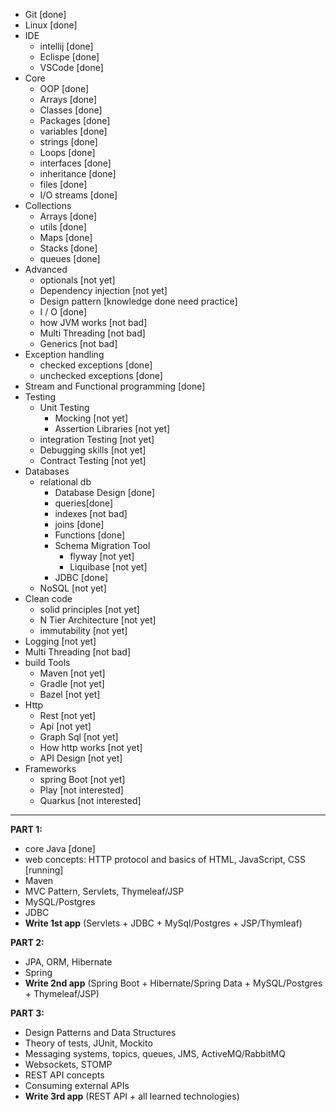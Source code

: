- Git [done]
- Linux [done]
- IDE  
	- intellij [done]
	- Eclispe [done]
	- VSCode [done]
- Core
	- OOP [done]
	- Arrays [done]
	- Classes [done]
	- Packages [done]
	- variables [done]
	- strings [done]
	- Loops [done]
	- interfaces [done]
	- inheritance [done]
	- files [done]
	- I/O streams [done]
- Collections
	 - Arrays [done]
	 - utils [done]
	 - Maps [done]
	 - Stacks [done]
	 - queues [done]
 - Advanced
	 - optionals [not yet]
	 - Dependency injection [not yet]
	 - Design pattern [knowledge done need practice]
	 - I / O [done]
	 - how JVM works [not bad]
	 - Multi Threading [not bad]
	 - Generics [not bad]
- Exception handling 
	 - checked exceptions [done]
	 - unchecked exceptions [done]
 - Stream and Functional programming [done]
 - Testing 
	 - Unit Testing
		 - Mocking [not yet]
		 - Assertion Libraries [not yet]
	 - integration Testing [not yet]
	 - Debugging skills [not yet]
	 - Contract Testing [not yet]
- Databases
	 - relational db
		 - Database Design [done]
		 - queries[done]
		 - indexes [not bad]
		 - joins [done]
		 - Functions [done]
		 - Schema Migration Tool
			 - flyway [not yet]
			 - Liquibase [not yet]
		 - JDBC [done]
	 - NoSQL [not yet]
- Clean code
	- solid principles [not yet]
	- N Tier Architecture [not yet]
	- immutability [not yet]
- Logging [not yet]
- Multi Threading [not bad]
- build Tools
	- Maven [not yet]
	- Gradle [not yet]
	- Bazel [not yet]
- Http 
	- Rest [not yet]
	- Api [not yet]
	- Graph Sql [not yet]
	- How http works [not yet]
	- API Design [not yet]
- Frameworks
	- spring Boot [not yet]
	- Play [not interested]
	- Quarkus [not interested]


----------
**PART 1:**

- core Java [done]
- web concepts: HTTP protocol and basics of HTML, JavaScript, CSS [running]
- Maven
- MVC Pattern, Servlets, Thymeleaf/JSP
- MySQL/Postgres
- JDBC
- **Write 1st app** (Servlets + JDBC + MySql/Postgres + JSP/Thymleaf)

**PART 2:**

- JPA, ORM, Hibernate
- Spring
- **Write 2nd app** (Spring Boot + Hibernate/Spring Data + MySQL/Postgres + Thymeleaf/JSP)

**PART 3:**

- Design Patterns and Data Structures
- Theory of tests, JUnit, Mockito
- Messaging systems, topics, queues, JMS, ActiveMQ/RabbitMQ
- Websockets, STOMP
- REST API concepts
- Consuming external APIs
- **Write 3rd app** (REST API + all learned technologies)
